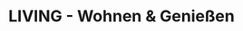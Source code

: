 ---
title: "LIVING - Wohnen & Genießen"
url: /wennigsen-deister/living-wohnen-und-geniessen/
shop: Raumausstattung
---